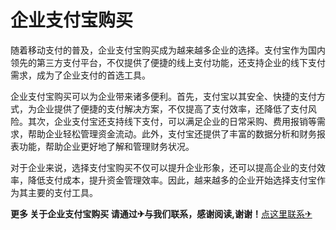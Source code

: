 # 企业支付宝购买

随着移动支付的普及，企业支付宝购买成为越来越多企业的选择。支付宝作为国内领先的第三方支付平台，不仅提供了便捷的线上支付功能，还支持企业的线下支付需求，成为了企业支付的首选工具。

企业支付宝购买可以为企业带来诸多便利。首先，支付宝以其安全、快捷的支付方式，为企业提供了便捷的支付解决方案，不仅提高了支付效率，还降低了支付风险。其次，企业支付宝还支持线下支付，可以满足企业的日常采购、费用报销等需求，帮助企业轻松管理资金流动。此外，支付宝还提供了丰富的数据分析和财务报表功能，帮助企业更好地了解和管理财务状况。

对于企业来说，选择支付宝购买不仅可以提升企业形象，还可以提高企业的支付效率，降低支付成本，提升资金管理效率。因此，越来越多的企业开始选择支付宝作为其主要的支付工具。

**更多 关于企业支付宝购买 请通过✈与我们联系，感谢阅读,谢谢！**[点这里联系✈](https://t.me/lm999bot)